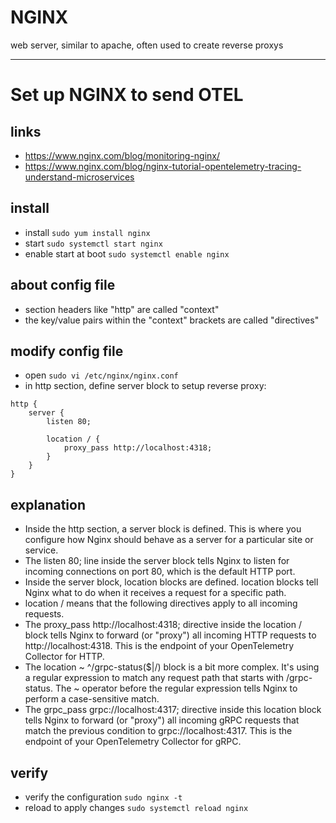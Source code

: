 # NGINX

web server, similar to apache, often used to create reverse proxys
____________________________________________________
# Set up NGINX to send OTEL

## links
- https://www.nginx.com/blog/monitoring-nginx/
- https://www.nginx.com/blog/nginx-tutorial-opentelemetry-tracing-understand-microservices


## install

- install `sudo yum install nginx`
- start `sudo systemctl start nginx`
- enable start at boot `sudo systemctl enable nginx`

## about config file

- section headers like "http" are called "context"
- the key/value pairs within the "context" brackets are called "directives"

## modify config file

- open `sudo vi /etc/nginx/nginx.conf`
- in http section, define server block to setup reverse proxy:

```
http {
    server {
        listen 80;

        location / {
            proxy_pass http://localhost:4318;
        }
    }
}
```

## explanation

- Inside the http section, a server block is defined. This is where you configure how Nginx should behave as a server for a particular site or service.
- The listen 80; line inside the server block tells Nginx to listen for incoming connections on port 80, which is the default HTTP port.
- Inside the server block, location blocks are defined. location blocks tell Nginx what to do when it receives a request for a specific path.
- location / means that the following directives apply to all incoming requests.
- The proxy_pass http://localhost:4318; directive inside the location / block tells Nginx to forward (or "proxy") all incoming HTTP requests to http://localhost:4318. This is the endpoint of your OpenTelemetry Collector for HTTP.
- The location ~ ^/grpc-status($|/) block is a bit more complex. It's using a regular expression to match any request path that starts with /grpc-status. The ~ operator before the regular expression tells Nginx to perform a case-sensitive match.
- The grpc_pass grpc://localhost:4317; directive inside this location block tells Nginx to forward (or "proxy") all incoming gRPC requests that match the previous condition to grpc://localhost:4317. This is the endpoint of your OpenTelemetry Collector for gRPC.

## verify

- verify the configuration `sudo nginx -t`
- reload to apply changes `sudo systemctl reload nginx`
